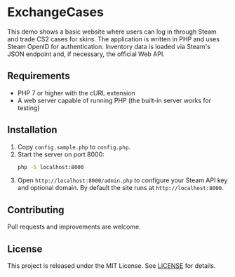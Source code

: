 # ExchangeCases

This demo shows a basic website where users can log in through Steam and trade CS2 cases for skins. The application is written in PHP and uses Steam OpenID for authentication. Inventory data is loaded via Steam's JSON endpoint and, if necessary, the official Web API.

## Requirements

- PHP 7 or higher with the cURL extension
- A web server capable of running PHP (the built-in server works for testing)

## Installation

1. Copy `config.sample.php` to `config.php`.
2. Start the server on port 8000:
   ```bash
   php -S localhost:8000
   ```
3. Open `http://localhost:8000/admin.php` to configure your Steam API key and optional domain. By default the site runs at `http://localhost:8000`.

## Contributing

Pull requests and improvements are welcome.

## License

This project is released under the MIT License. See [LICENSE](LICENSE) for details.

